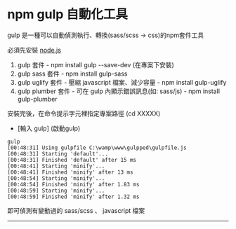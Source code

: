 # npm gulp 自動化工具

gulp 是一種可以自動偵測執行、轉換(sass/scss -> css)的npm套件工具

必須先安裝 [node.js](https://nodejs.org/en/)

1. gulp 套件 - npm install gulp --save-dev (在專案下安裝)
2. gulp sass 套件 - npm install gulp-sass 
3. gulp uglify 套件 - 壓縮 javascript 檔案、減少容量 - npm install gulp-uglify 
4. gulp plumber 套件 - 可在 gulp 內顯示錯誤訊息(如: sass/js) - npm install gulp-plumber

安裝完後，在命令提示字元裡指定專案路徑 (cd XXXXX)

- [輸入 gulp] (啟動gulp)

```
gulp
[00:48:31] Using gulpfile C:\wamp\www\gulpped\gulpfile.js
[00:48:31] Starting 'default'...
[00:48:31] Finished 'default' after 15 ms
[00:48:41] Starting 'minify'...
[00:48:41] Finished 'minify' after 13 ms
[00:48:54] Starting 'minify'...
[00:48:54] Finished 'minify' after 1.83 ms
[00:48:59] Starting 'minify'...
[00:48:59] Finished 'minify' after 1.32 ms
```

即可偵測有變動過的 sass/scss 、 javascript 檔案

<hr>


